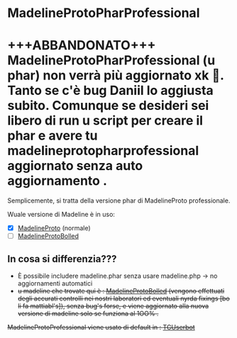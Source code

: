 # MadelineProtoPharProfessional
<h1>+++ABBANDONATO+++ MadelineProtoPharProfessional (u phar) non verrà più aggiornato xk 🎱. Tanto se c'è bug Daniil lo aggiusta subito. Comunque se desideri sei libero di run u script per creare il phar e avere tu madelineprotopharprofessional aggiornato senza auto aggiornamento .</h1>




Semplicemente, si tratta della versione phar di MadelineProto professionale.

Wuale versione di Madeline è in uso:
- [x] [MadelineProto](https://github.com/danog/MadelineProto) (normale)
- [ ] [MadelineProtoBolled](https://github.com/peppelg/MadelineProtoBolled)

In cosa si differenzia???
-------------------------
- È possibile includere madeline.phar senza usare madeline.php -> no aggiornamenti automatici
- <del>u madeline che trovate qui è : [MadelineProtoBolled](https://github.com/peppelg/MadelineProtoBolled) (vengono effettuati degli accurati controlli nei nostri laboratori ed eventuali nyrda fixings [bo li fa mattiabl's]), senza bug's forse, e viene aggiornato alla nuova versione di madeline solo se funziona al 1OO% .</del>


<del>MadelineProtoProfessional viene usato di default in : [TGUserbot](https://github.com/peppelg/TGuserbot)</del>
